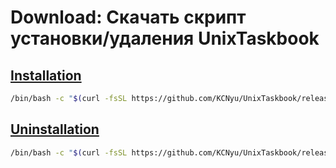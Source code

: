 # Download: Скачать скрипт установки/удаления UnixTaskbook

## [Installation](https://github.com/KCNyu/UnixTaskbook/releases/download/v1.0.0/install.sh)

```bash
/bin/bash -c "$(curl -fsSL https://github.com/KCNyu/UnixTaskbook/releases/download/v1.0.0/install.sh)"
```

## [Uninstallation](https://github.com/KCNyu/UnixTaskbook/releases/download/v1.0.0/uninstall.sh)

```bash
/bin/bash -c "$(curl -fsSL https://github.com/KCNyu/UnixTaskbook/releases/download/v1.0.0/uninstall.sh)"